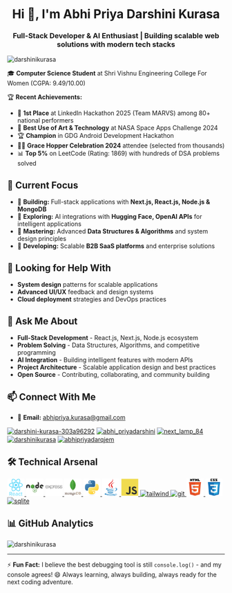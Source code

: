 <h1 align="center">Hi 👋, I'm Abhi Priya Darshini Kurasa</h1>

<h3 align="center">Full-Stack Developer & AI Enthusiast | Building scalable web solutions with modern tech stacks</h3>

<p align="left"> <img src="https://komarev.com/ghpvc/?username=darshinikurasa&label=Profile%20views&color=0e75b6&style=flat" alt="darshinikurasa" /> </p>

🎓 **Computer Science Student** at Shri Vishnu Engineering College For Women (CGPA: 9.49/10.00)

🏆 **Recent Achievements:**
- 🥇 **1st Place** at LinkedIn Hackathon 2025 (Team MARVS) among 80+ national performers
- 🌟 **Best Use of Art & Technology** at NASA Space Apps Challenge 2024
- 🏆 **Champion** in GDG Android Development Hackathon
- 👩‍💻 **Grace Hopper Celebration 2024** attendee (selected from thousands)
- 📊 **Top 5%** on LeetCode (Rating: 1869) with hundreds of DSA problems solved

## 🚀 Current Focus

- 🌱 **Building:** Full-stack applications with **Next.js, React.js, Node.js & MongoDB**
- 🤖 **Exploring:** AI integrations with **Hugging Face, OpenAI APIs** for intelligent applications  
- 🎯 **Mastering:** Advanced **Data Structures & Algorithms** and system design principles
- 🔧 **Developing:** Scalable **B2B SaaS platforms** and enterprise solutions

## 🤝 Looking for Help With

- **System design** patterns for scalable applications
- **Advanced UI/UX** feedback and design systems
- **Cloud deployment** strategies and DevOps practices

## 💬 Ask Me About

- **Full-Stack Development** - React.js, Next.js, Node.js ecosystem
- **Problem Solving** - Data Structures, Algorithms, and competitive programming
- **AI Integration** - Building intelligent features with modern APIs  
- **Project Architecture** - Scalable application design and best practices
- **Open Source** - Contributing, collaborating, and community building

## 📫 Connect With Me

- 📧 **Email:** abhipriya.kurasa@gmail.com
<p align="left">
<a href="https://linkedin.com/in/darshini-kurasa-303a96292" target="blank"><img align="center" src="https://raw.githubusercontent.com/rahuldkjain/github-profile-readme-generator/master/src/images/icons/Social/linked-in-alt.svg" alt="darshini-kurasa-303a96292" height="30" width="40" /></a>
<a href="https://www.leetcode.com/abhi_priyadarshini" target="blank"><img align="center" src="https://raw.githubusercontent.com/rahuldkjain/github-profile-readme-generator/master/src/images/icons/Social/leet-code.svg" alt="abhi_priyadarshini" height="30" width="40" /></a>
<a href="https://www.codechef.com/users/next_lamp_84" target="blank"><img align="center" src="https://cdn.jsdelivr.net/npm/simple-icons@3.1.0/icons/codechef.svg" alt="next_lamp_84" height="30" width="40" /></a>
<a href="https://www.hackerrank.com/darshinikurasa" target="blank"><img align="center" src="https://raw.githubusercontent.com/rahuldkjain/github-profile-readme-generator/master/src/images/icons/Social/hackerrank.svg" alt="darshinikurasa" height="30" width="40" /></a>
<a href="https://auth.geeksforgeeks.org/user/abhipriyadarqjem" target="blank"><img align="center" src="https://raw.githubusercontent.com/rahuldkjain/github-profile-readme-generator/master/src/images/icons/Social/geeks-for-geeks.svg" alt="abhipriyadarqjem" height="30" width="40" /></a>
</p>

## 🛠️ Technical Arsenal

<p align="left"> 
<a href="https://reactjs.org/" target="_blank" rel="noreferrer"> <img src="https://raw.githubusercontent.com/devicons/devicon/master/icons/react/react-original-wordmark.svg" alt="react" width="40" height="40"/> </a>
<a href="https://nodejs.org" target="_blank" rel="noreferrer"> <img src="https://raw.githubusercontent.com/devicons/devicon/master/icons/nodejs/nodejs-original-wordmark.svg" alt="nodejs" width="40" height="40"/> </a>
<a href="https://expressjs.com" target="_blank" rel="noreferrer"> <img src="https://raw.githubusercontent.com/devicons/devicon/master/icons/express/express-original-wordmark.svg" alt="express" width="40" height="40"/> </a>
<a href="https://www.mongodb.com/" target="_blank" rel="noreferrer"> <img src="https://raw.githubusercontent.com/devicons/devicon/master/icons/mongodb/mongodb-original-wordmark.svg" alt="mongodb" width="40" height="40"/> </a>
<a href="https://www.python.org" target="_blank" rel="noreferrer"> <img src="https://raw.githubusercontent.com/devicons/devicon/master/icons/python/python-original.svg" alt="python" width="40" height="40"/> </a>
<a href="https://www.java.com" target="_blank" rel="noreferrer"> <img src="https://raw.githubusercontent.com/devicons/devicon/master/icons/java/java-original.svg" alt="java" width="40" height="40"/> </a>
<a href="https://developer.mozilla.org/en-US/docs/Web/JavaScript" target="_blank" rel="noreferrer"> <img src="https://raw.githubusercontent.com/devicons/devicon/master/icons/javascript/javascript-original.svg" alt="javascript" width="40" height="40"/> </a>
<a href="https://tailwindcss.com/" target="_blank" rel="noreferrer"> <img src="https://www.vectorlogo.zone/logos/tailwindcss/tailwindcss-icon.svg" alt="tailwind" width="40" height="40"/> </a>
<a href="https://git-scm.com/" target="_blank" rel="noreferrer"> <img src="https://www.vectorlogo.zone/logos/git-scm/git-scm-icon.svg" alt="git" width="40" height="40"/> </a>
<a href="https://www.w3.org/html/" target="_blank" rel="noreferrer"> <img src="https://raw.githubusercontent.com/devicons/devicon/master/icons/html5/html5-original-wordmark.svg" alt="html5" width="40" height="40"/> </a>
<a href="https://www.w3schools.com/css/" target="_blank" rel="noreferrer"> <img src="https://raw.githubusercontent.com/devicons/devicon/master/icons/css3/css3-original-wordmark.svg" alt="css3" width="40" height="40"/> </a>
<a href="https://www.sqlite.org/" target="_blank" rel="noreferrer"> <img src="https://www.vectorlogo.zone/logos/sqlite/sqlite-icon.svg" alt="sqlite" width="40" height="40"/> </a>
</p>

## 📊 GitHub Analytics

<p><img align="center" src="https://github-readme-stats.vercel.app/api/top-langs?username=darshinikurasa&show_icons=true&locale=en&layout=compact" alt="darshinikurasa" /></p>

---

⚡ **Fun Fact:** I believe the best debugging tool is still `console.log()` - and my console agrees! 😄 Always learning, always building, always ready for the next coding adventure.
